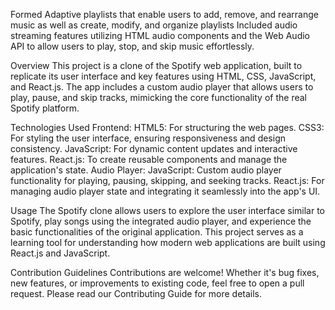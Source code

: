 Formed Adaptive playlists that enable users to add, remove, and rearrange music as 
well as create, modify, and organize playlists Included audio streaming features 
utilizing HTML audio components and the Web Audio API to allow users to play, 
stop, and skip music effortlessly.

Overview
This project is a clone of the Spotify web application, built to replicate its user interface and key features using HTML, CSS, JavaScript, and React.js. The app includes a custom audio player that allows users to play, pause, and skip tracks, mimicking the core functionality of the real Spotify platform.

Technologies Used
Frontend:
HTML5: For structuring the web pages.
CSS3: For styling the user interface, ensuring responsiveness and design consistency.
JavaScript: For dynamic content updates and interactive features.
React.js: To create reusable components and manage the application's state.
Audio Player:
JavaScript: Custom audio player functionality for playing, pausing, skipping, and seeking tracks.
React.js: For managing audio player state and integrating it seamlessly into the app's UI.

Usage
The Spotify clone allows users to explore the user interface similar to Spotify, play songs using the integrated audio player, and experience the basic functionalities of the original application. This project serves as a learning tool for understanding how modern web applications are built using React.js and JavaScript.

Contribution Guidelines
Contributions are welcome! Whether it's bug fixes, new features, or improvements to existing code, feel free to open a pull request. Please read our Contributing Guide for more details.
